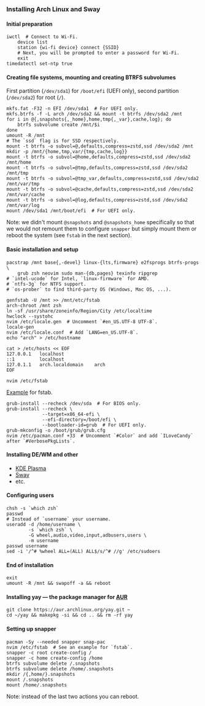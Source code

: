 ### Installing Arch Linux and Sway
#### Initial preparation
    iwctl  # Connect to Wi-Fi.
        device list
        station {wi-fi device} connect {SSID}
        # Next, you will be prompted to enter a password for Wi-Fi.
        exit
    timedatectl set-ntp true

#### Creating file systems, mounting and creating BTRFS subvolumes
First partition (`/dev/sda1`) for `/boot/efi` (UEFI only), second partition
(`/dev/sda2`) for root (`/`).

    mkfs.fat -F32 -n EFI /dev/sda1  # For UEFI only.
    mkfs.btrfs -f -L arch /dev/sda2 && mount -t btrfs /dev/sda2 /mnt
    for i in @{,snapshots{,_home},home,tmp{,_var},cache,log}; do
        btrfs subvolume create /mnt/$i
    done
    umount -R /mnt
    # The `ssd` flag is for SSD respectively.
    mount -t btrfs -o subvol=@,defaults,compress=zstd,ssd /dev/sda2 /mnt
    mkdir -p /mnt/{home,tmp,var/{tmp,cache,log}}
    mount -t btrfs -o subvol=@home,defaults,compress=zstd,ssd /dev/sda2 /mnt/home
    mount -t btrfs -o subvol=@tmp,defaults,compress=zstd,ssd /dev/sda2 /mnt/tmp
    mount -t btrfs -o subvol=@tmp_var,defaults,compress=zstd,ssd /dev/sda2 /mnt/var/tmp
    mount -t btrfs -o subvol=@cache,defaults,compress=zstd,ssd /dev/sda2 /mnt/var/cache
    mount -t btrfs -o subvol=@log,defaults,compress=zstd,ssd /dev/sda2 /mnt/var/log
    mount /dev/sda1 /mnt/boot/efi  # For UEFI only.

Note: we didn't mount `@snapshots` and `@snapshots_home` specifically so that we
would not remount them to configure `snapper` but simply mount them or reboot the
system (see `fstab` in the next section).

#### Basic installation and setup
    pacstrap /mnt base{,-devel} linux-{lts,firmware} e2fsprogs btrfs-progs \
        grub zsh neovim sudo man-{db,pages} texinfo ripgrep
    # `intel-ucode` for Intel, `linux-firmware` for AMD.
    # `ntfs-3g` for NTFS support.
    # `os-prober` to find third-party OS (Windows, Mac OS, ...).

    genfstab -U /mnt >> /mnt/etc/fstab
    arch-chroot /mnt zsh
    ln -sf /usr/share/zoneinfo/Region/City /etc/localtime
    hwclock --systohc
    nvim /etc/locale.gen  # Uncomment `#en_US.UTF-8 UTF-8`.
    locale-gen
    nvim /etc/locale.conf  # Add `LANG=en_US.UTF-8`.
    echo "arch" > /etc/hostname

    cat > /etc/hosts << EOF
    127.0.0.1   localhost
    ::1         localhost
    127.0.1.1   arch.localdomain    arch
    EOF

    nvim /etc/fstab

[Example](./fstab) for fstab.

    grub-install --recheck /dev/sda  # For BIOS only.
    grub-install --recheck \
                 --target=x86_64-efi \
                 --efi-directory=/boot/efi \
                 --bootloader-id=grub  # For UEFI only.
    grub-mkconfig -o /boot/grub/grub.cfg
    nvim /etc/pacman.conf +33  # Uncomment `#Color` and add `ILoveCandy` after `#VerbosePkgLists`.

#### Installing DE/WM and other
- [KDE Plasma](DE/KDE%20Plasma.md)
- [Sway](WM/Sway.md)
- etc.

#### Configuring users
    chsh -s `which zsh`
    passwd
    # Instead of `username` your username.
    useradd -d /home/username \
            -s `which zsh` \
            -G wheel,audio,video,input,adbusers,users \
            -m username
    passwd username
    sed -i '/^# %wheel ALL=(ALL) ALL$/s/^# //g' /etc/sudoers

#### End of installation
    exit
    umount -R /mnt && swapoff -a && reboot

#### Installing yay — the package manager for [AUR](https://aur.archlinux.org/)
    git clone https://aur.archlinux.org/yay.git ~
    cd ~/yay && makepkg -si && cd .. && rm -rf yay

#### Setting up snapper
    pacman -Sy --needed snapper snap-pac
    nvim /etc/fstab  # See an example for `fstab`.
    snapper -c root create-config /
    snapper -c home create-config /home
    btrfs subvolume delete /.snapshots
    btrfs subvolume delete /home/.snapshots
    mkdir /{,home/}.snapshots
    mount /.snapshots
    mount /home/.snapshots

Note: instead of the last two actions you can reboot.

